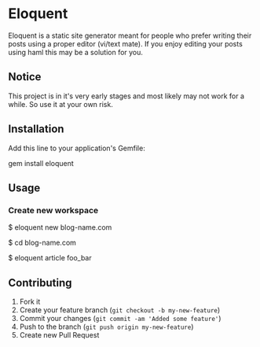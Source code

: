 # Eloquent

Eloquent is a static site generator meant for people who prefer writing
their posts using a proper editor (vi/text mate).  If you enjoy editing
your posts using haml this may be a solution for you.

## Notice

This project is in it's very early stages and most likely may not work
for a while. So use it at your own risk.

## Installation

Add this line to your application's Gemfile:
  
  gem install eloquent

## Usage

### Create new workspace

  $ eloquent new blog-name.com

  $ cd blog-name.com

  $ eloquent article foo_bar


## Contributing

1. Fork it
2. Create your feature branch (`git checkout -b my-new-feature`)
3. Commit your changes (`git commit -am 'Added some feature'`)
4. Push to the branch (`git push origin my-new-feature`)
5. Create new Pull Request
